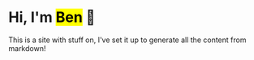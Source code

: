 # Hi, I'm <mark>Ben</mark> 👋

This is a site with stuff on, I've set it up to generate all the content from markdown!
